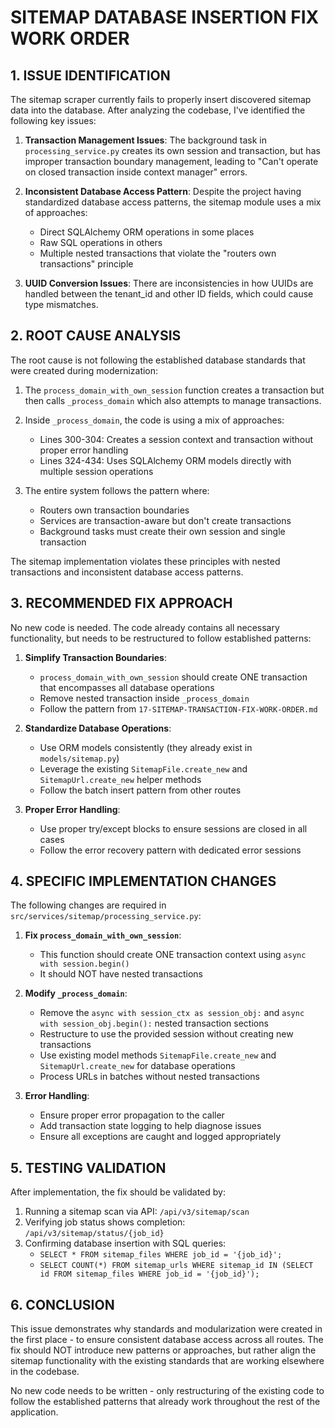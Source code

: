 # SITEMAP DATABASE INSERTION FIX WORK ORDER

## 1. ISSUE IDENTIFICATION

The sitemap scraper currently fails to properly insert discovered sitemap data into the database. After analyzing the codebase, I've identified the following key issues:

1. **Transaction Management Issues**: The background task in `processing_service.py` creates its own session and transaction, but has improper transaction boundary management, leading to "Can't operate on closed transaction inside context manager" errors.

2. **Inconsistent Database Access Pattern**: Despite the project having standardized database access patterns, the sitemap module uses a mix of approaches:
   - Direct SQLAlchemy ORM operations in some places
   - Raw SQL operations in others
   - Multiple nested transactions that violate the "routers own transactions" principle

3. **UUID Conversion Issues**: There are inconsistencies in how UUIDs are handled between the tenant_id and other ID fields, which could cause type mismatches.

## 2. ROOT CAUSE ANALYSIS

The root cause is not following the established database standards that were created during modernization:

1. The `process_domain_with_own_session` function creates a transaction but then calls `_process_domain` which also attempts to manage transactions.

2. Inside `_process_domain`, the code is using a mix of approaches:
   - Lines 300-304: Creates a session context and transaction without proper error handling
   - Lines 324-434: Uses SQLAlchemy ORM models directly with multiple session operations

3. The entire system follows the pattern where:
   - Routers own transaction boundaries
   - Services are transaction-aware but don't create transactions
   - Background tasks must create their own session and single transaction

The sitemap implementation violates these principles with nested transactions and inconsistent database access patterns.

## 3. RECOMMENDED FIX APPROACH

No new code is needed. The code already contains all necessary functionality, but needs to be restructured to follow established patterns:

1. **Simplify Transaction Boundaries**:
   - `process_domain_with_own_session` should create ONE transaction that encompasses all database operations
   - Remove nested transaction inside `_process_domain`
   - Follow the pattern from `17-SITEMAP-TRANSACTION-FIX-WORK-ORDER.md`

2. **Standardize Database Operations**:
   - Use ORM models consistently (they already exist in `models/sitemap.py`)
   - Leverage the existing `SitemapFile.create_new` and `SitemapUrl.create_new` helper methods
   - Follow the batch insert pattern from other routes

3. **Proper Error Handling**:
   - Use proper try/except blocks to ensure sessions are closed in all cases
   - Follow the error recovery pattern with dedicated error sessions

## 4. SPECIFIC IMPLEMENTATION CHANGES

The following changes are required in `src/services/sitemap/processing_service.py`:

1. **Fix `process_domain_with_own_session`**:
   - This function should create ONE transaction context using `async with session.begin()`
   - It should NOT have nested transactions

2. **Modify `_process_domain`**:
   - Remove the `async with session_ctx as session_obj:` and `async with session_obj.begin():` nested transaction sections
   - Restructure to use the provided session without creating new transactions
   - Use existing model methods `SitemapFile.create_new` and `SitemapUrl.create_new` for database operations
   - Process URLs in batches without nested transactions

3. **Error Handling**:
   - Ensure proper error propagation to the caller
   - Add transaction state logging to help diagnose issues
   - Ensure all exceptions are caught and logged appropriately

## 5. TESTING VALIDATION

After implementation, the fix should be validated by:

1. Running a sitemap scan via API: `/api/v3/sitemap/scan`
2. Verifying job status shows completion: `/api/v3/sitemap/status/{job_id}`
3. Confirming database insertion with SQL queries:
   - `SELECT * FROM sitemap_files WHERE job_id = '{job_id}';`
   - `SELECT COUNT(*) FROM sitemap_urls WHERE sitemap_id IN (SELECT id FROM sitemap_files WHERE job_id = '{job_id}');`

## 6. CONCLUSION

This issue demonstrates why standards and modularization were created in the first place - to ensure consistent database access across all routes. The fix should NOT introduce new patterns or approaches, but rather align the sitemap functionality with the existing standards that are working elsewhere in the codebase.

No new code needs to be written - only restructuring of the existing code to follow the established patterns that already work throughout the rest of the application.